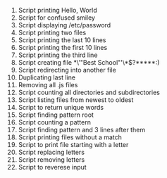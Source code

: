 1. Script printing Hello, World
2. Script for confused smiley
3. Script displaying /etc/password
4. Script printing two files
5. Script printing the last 10 lines
6. Script printing the first 10 lines
7. Script printing the third line
8. Script creating file \*\\'"Best School"\'\\*$\?\*\*\*\*\*:)
9. Script redirecting into another file
10. Duplicating last line
11. Removing all .js files
12. Script counting all directories and subdirectories
13. Script listing files from newest to oldest
14. Script to return unique words
15. Script finding pattern root
16. Script counting a pattern
17. Script finding pattern and 3 lines after them
18. Script printing files without a match
19. Script to print file starting with a letter
20. Script replacing letters
21. Script removing letters
22. Script to reverese input 
